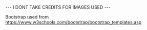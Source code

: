 --- I DONT TAKE CREDITS FOR IMAGES USED ---


Bootstrap used from https://www.w3schools.com/bootstrap/bootstrap_templates.asp
